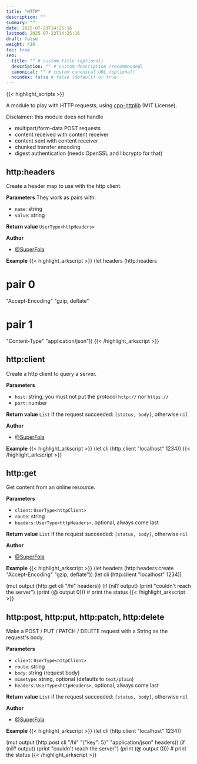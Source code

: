 ```yaml
---
title: "HTTP"
description: ""
summary: ""
date: 2025-07-23T14:25:16
lastmod: 2025-07-23T14:25:16
draft: false
weight: 410
toc: true
seo:
  title: "" # custom title (optional)
  description: "" # custom description (recommended)
  canonical: "" # custom canonical URL (optional)
  noindex: false # false (default) or true
---
```


{{< highlight_scripts >}}

A module to play with HTTP requests, using [cpp-httplib](https://github.com/yhirose/cpp-httplib) (MIT License).

Disclaimer: this module does not handle
* multipart/form-data POST requests
* content received with content receiver
* content sent with content receiver
* chunked transfer encoding
* digest authentication (needs OpenSSL and libcrypto for that)

## http:headers

Create a header map to use with the http client.

**Parameters**
They work as pairs with:
- `name`: string
- `value`: string

**Return value** `UserType<httpHeaders>`

**Author**
- [@SuperFola](https://github.com/SuperFola)

**Example**
{{< highlight_arkscript >}}
(let headers (http:headers
  # pair 0
  "Accept-Encoding" "gzip, deflate"
  # pair 1
  "Content-Type" "application/json"))
{{< /highlight_arkscript >}}

## http:client

Create a http client to query a server.

**Parameters**
- `host`: string, you must not put the protocol `http://` nor `https://`
- `port`: number

**Return value** `List` if the request succeeded: `[status, body]`, otherwise `nil`

**Author**
- [@SuperFola](https://github.com/SuperFola)

**Example**
{{< highlight_arkscript >}}
(let cli (http:client "localhost" 1234))
{{< /highlight_arkscript >}}

## http:get

Get content from an online resource.

**Parameters**
- `client`: `UserType<httpClient>`
- `route`: string
- `headers`: `UserType<httpHeaders>`, optional, always come last

**Return value** `List` if the request succeeded: `[status, body]`, otherwise `nil`

**Author**
- [@SuperFola](https://github.com/SuperFola)

**Example**
{{< highlight_arkscript >}}
(let headers (http:headers:create
  "Accept-Encoding" "gzip, deflate"))
(let cli (http:client "localhost" 1234))

(mut output (http:get cli "/hi" headers))
(if (nil? output)
  (print "couldn't reach the server")
  (print (@ output 0)))  # print the status
{{< /highlight_arkscript >}}

## http:post, http:put, http:patch, http:delete

Make a POST / PUT / PATCH / DELETE request with a String as the request's body.

**Parameters**
- `client`: `UserType<httpClient>`
- `route`: string
- `body`: string (request body)
- `mimetype`: string, optional (defaults to `text/plain`)
- `headers`: `UserType<httpHeaders>`, optional, always come last

**Return value** `List` if the request succeeded: `[status, body]`, otherwise `nil`

**Author**
- [@SuperFola](https://github.com/SuperFola)

**Example**
{{< highlight_arkscript >}}
(let cli (http:client "localhost" 1234))

(mut output (http:post cli "/hi" "{\"key\": 5}" "application/json" headers))
(if (nil? output)
  (print "couldn't reach the server")
  (print (@ output 0)))  # print the status
{{< /highlight_arkscript >}}
